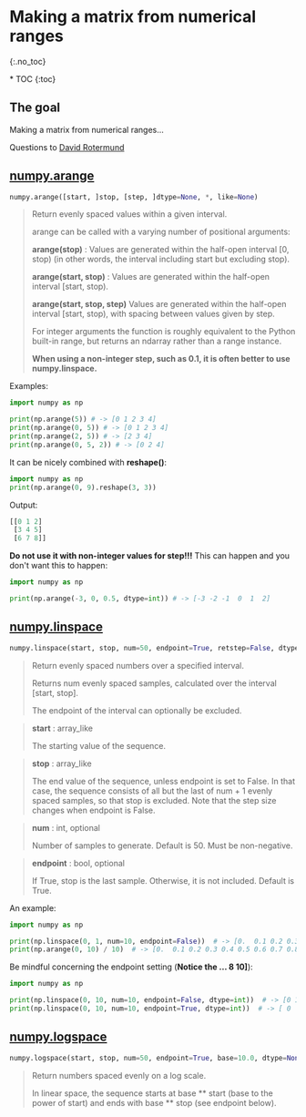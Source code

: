 # Making a matrix from numerical ranges
{:.no_toc}

<nav markdown="1" class="toc-class">
* TOC
{:toc}
</nav>

## The goal

Making a matrix from numerical ranges...

Questions to [David Rotermund](mailto:davrot@uni-bremen.de)

## [numpy.arange](https://numpy.org/doc/stable/reference/generated/numpy.arange.html)


```python
numpy.arange([start, ]stop, [step, ]dtype=None, *, like=None)
```

> Return evenly spaced values within a given interval.
> 
> arange can be called with a varying number of positional arguments:
> 
>   **arange(stop)** : Values are generated within the half-open interval [0, stop) (in other words, the interval including start but excluding stop).
>   
>   **arange(start, stop)** : Values are generated within the half-open interval [start, stop).
>   
>   **arange(start, stop, step)** Values are generated within the half-open interval [start, stop), with spacing between values given by step.
>   
>   For integer arguments the function is roughly equivalent to the Python built-in range, but returns an ndarray rather than a range instance.
>
> **When using a non-integer step, such as 0.1, it is often better to use numpy.linspace.**
>
> 

 Examples: 

```python
import numpy as np

print(np.arange(5)) # -> [0 1 2 3 4]
print(np.arange(0, 5)) # -> [0 1 2 3 4]
print(np.arange(2, 5)) # -> [2 3 4]
print(np.arange(0, 5, 2)) # -> [0 2 4]
```

It can be nicely combined with **reshape()**:

```python
import numpy as np
print(np.arange(0, 9).reshape(3, 3))
```

Output:

```python
[[0 1 2]
 [3 4 5]
 [6 7 8]]
```

**Do not use it with non-integer values for step!!!** This can happen and you don't want this to happen: 

```python
import numpy as np

print(np.arange(-3, 0, 0.5, dtype=int)) # -> [-3 -2 -1  0  1  2]
```


## [numpy.linspace](https://numpy.org/doc/stable/reference/generated/numpy.linspace.html)

```python
numpy.linspace(start, stop, num=50, endpoint=True, retstep=False, dtype=None, axis=0)
```

> Return evenly spaced numbers over a specified interval.
> 
> Returns num evenly spaced samples, calculated over the interval [start, stop].
> 
> The endpoint of the interval can optionally be excluded.

> **start** : array_like
> 
>  The starting value of the sequence.

> **stop** : array_like
> 
>  The end value of the sequence, unless endpoint is set to False. In that case, the sequence consists of all but the last of num + 1 evenly spaced samples, so that stop is excluded. Note that the step size changes when endpoint is False.

> **num** : int, optional
> 
>  Number of samples to generate. Default is 50. Must be non-negative.

> **endpoint** : bool, optional
> 
>  If True, stop is the last sample. Otherwise, it is not included. Default is True.

An example:

```python
import numpy as np

print(np.linspace(0, 1, num=10, endpoint=False))  # -> [0.  0.1 0.2 0.3 0.4 0.5 0.6 0.7 0.8 0.9]
print(np.arange(0, 10) / 10)  # -> [0.  0.1 0.2 0.3 0.4 0.5 0.6 0.7 0.8 0.9]
```

Be mindful concerning the endpoint setting (**Notice the ... 8 10]**): 

```python
import numpy as np

print(np.linspace(0, 10, num=10, endpoint=False, dtype=int))  # -> [0 1 2 3 4 5 6 7 8 9]
print(np.linspace(0, 10, num=10, endpoint=True, dtype=int))  # -> [ 0  1  2  3  4  5  6  7  8 10]
```

## [numpy.logspace](https://numpy.org/doc/stable/reference/generated/numpy.logspace.html)

```python
numpy.logspace(start, stop, num=50, endpoint=True, base=10.0, dtype=None, axis=0)
```

> Return numbers spaced evenly on a log scale.
>
> In linear space, the sequence starts at base ** start (base to the power of start) and ends with base ** stop (see endpoint below).

